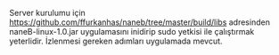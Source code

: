 Server kurulumu için https://github.com/ffurkanhas/naneb/tree/master/build/libs adresinden naneB-linux-1.0.jar uygulamasını inidirip sudo yetkisi ile çalıştırmak yeterlidir. İzlenmesi gereken adımları uygulamada mevcut.
